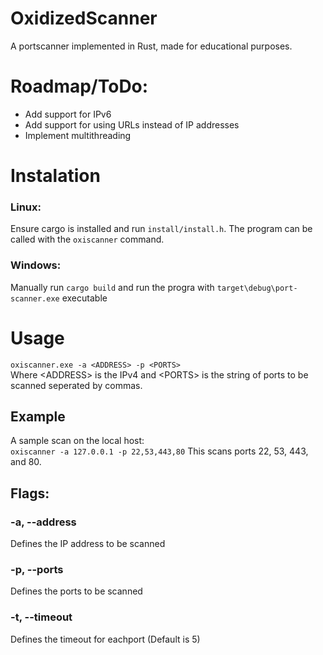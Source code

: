 # OxidizedScanner
A portscanner implemented in Rust, made for educational purposes. 

# Roadmap/ToDo:
  - Add support for IPv6
  - Add support for using URLs instead of IP addresses
  - Implement multithreading

# Instalation
### Linux:
Ensure cargo is installed and run `install/install.h`. The program can be called with the `oxiscanner` command.

### Windows:
Manually run `cargo build` and run the progra with `target\debug\port-scanner.exe` executable 

# Usage
`oxiscanner.exe -a <ADDRESS> -p <PORTS>`<br>
Where \<ADDRESS> is the IPv4 and \<PORTS> is the string of ports to be scanned seperated by commas.
## Example
A sample scan on the local host:<br>
`oxiscanner -a 127.0.0.1 -p 22,53,443,80`
This scans ports 22, 53, 443, and 80.
## Flags:
### -a, --address
Defines the IP address to be scanned

### -p, --ports
Defines the ports to be scanned

### -t, --timeout
Defines the timeout for eachport (Default is 5)
